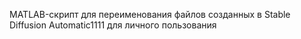 MATLAB-скрипт для переименования файлов созданных в Stable Diffusion Automatic1111
для личного пользования

